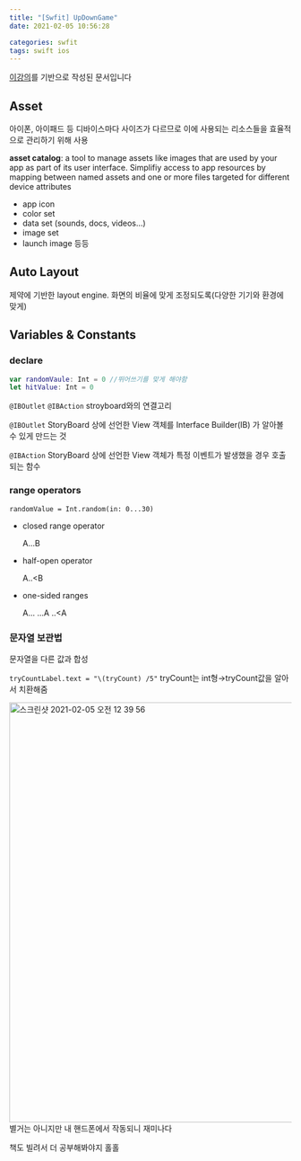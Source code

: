 ```yaml
---
title: "[Swfit] UpDownGame"
date: 2021-02-05 10:56:28

categories: swfit
tags: swift ios
---
```


[이강의](https://www.youtube.com/watch?v=aVpSUBlZPxU&list=PLz8NH7YHUj_ZF2oja5rP4Sow5KK1zf2yk)를 기반으로 작성된 문서입니다

## Asset

아이폰, 아이패드 등 디바이스마다 사이즈가 다르므로 이에 사용되는 리소스들을 효율적으로 관리하기 위해 사용

**asset catalog**: a tool to manage assets like images that are used by your app as part of its user interface. Simplifiy access to app resources by mapping between named assets and one or more files targeted for different device attributes

- app icon
- color set
- data set (sounds, docs, videos...)
- image set
- launch image 등등

## Auto Layout

제약에 기반한 layout engine. 화면의 비율에 맞게 조정되도록(다양한 기기와 환경에 맞게)

## Variables & Constants

### declare

```swift
var randomVaule: Int = 0 //뛰어쓰기를 맞게 해야함
let hitValue: Int = 0
```

`@IBOutlet` `@IBAction`  stroyboard와의 연결고리

`@IBOutlet` StoryBoard 상에 선언한 View 객체를 Interface Builder(IB) 가 알아볼 수 있게 만드는 것

`@IBAction` StoryBoard 상에 선언한 View 객체가 특정 이벤트가 발생했을 경우 호출되는 함수

### range operators

`randomValue = Int.random(in: 0...30)`

- closed range operator

    A...B

- half-open operator

    A..<B

- one-sided ranges

    A...    ...A    ..<A

### 문자열 보관법

문자열을 다른 값과 합성 

`tryCountLabel.text = "\(tryCount) /5"` tryCount는 int형→tryCount값을 알아서 치환해줌



<img width="748" alt="스크린샷 2021-02-05 오전 12 39 56" src="https://user-images.githubusercontent.com/67692759/106978415-94de7500-679f-11eb-8212-796c6c3ea579.png">
별거는 아니지만 내 핸드폰에서 작동되니 재미나다

책도 빌려서 더 공부해봐야지 홀홀

